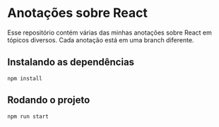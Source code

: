 # Anotações sobre React
Esse repositório contém várias das minhas anotações sobre React em tópicos diversos. Cada anotação está em uma branch diferente.

## Instalando as dependências
```
npm install
```

## Rodando o projeto
```
npm run start
```